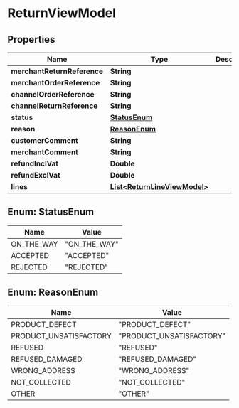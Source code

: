 
# ReturnViewModel

## Properties
Name | Type | Description | Notes
------------ | ------------- | ------------- | -------------
**merchantReturnReference** | **String** |  |  [optional]
**merchantOrderReference** | **String** |  |  [optional]
**channelOrderReference** | **String** |  |  [optional]
**channelReturnReference** | **String** |  |  [optional]
**status** | [**StatusEnum**](#StatusEnum) |  |  [optional]
**reason** | [**ReasonEnum**](#ReasonEnum) |  |  [optional]
**customerComment** | **String** |  |  [optional]
**merchantComment** | **String** |  |  [optional]
**refundInclVat** | **Double** |  |  [optional]
**refundExclVat** | **Double** |  |  [optional]
**lines** | [**List&lt;ReturnLineViewModel&gt;**](ReturnLineViewModel.md) |  |  [optional]


<a name="StatusEnum"></a>
## Enum: StatusEnum
Name | Value
---- | -----
ON_THE_WAY | &quot;ON_THE_WAY&quot;
ACCEPTED | &quot;ACCEPTED&quot;
REJECTED | &quot;REJECTED&quot;


<a name="ReasonEnum"></a>
## Enum: ReasonEnum
Name | Value
---- | -----
PRODUCT_DEFECT | &quot;PRODUCT_DEFECT&quot;
PRODUCT_UNSATISFACTORY | &quot;PRODUCT_UNSATISFACTORY&quot;
REFUSED | &quot;REFUSED&quot;
REFUSED_DAMAGED | &quot;REFUSED_DAMAGED&quot;
WRONG_ADDRESS | &quot;WRONG_ADDRESS&quot;
NOT_COLLECTED | &quot;NOT_COLLECTED&quot;
OTHER | &quot;OTHER&quot;



